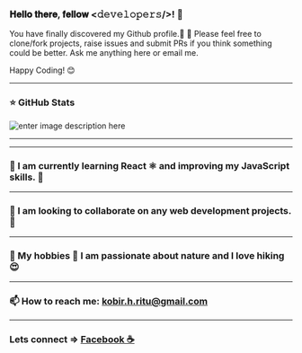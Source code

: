 ### 𝐇𝐞𝐥𝐥𝐨 𝐭𝐡𝐞𝐫𝐞, 𝐟𝐞𝐥𝐥𝐨𝐰 <𝚍𝚎𝚟𝚎𝚕𝚘𝚙𝚎𝚛𝚜/>!  👋




You have finally discovered my Github profile.🌠 🌟
Please feel free to clone/fork projects, raise issues and submit PRs if you think something could be better.
Ask me anything here
or email me.

Happy Coding! 😊

----------------------------------------------------------------------------------------------------------------------------------------------------------------------


### ⭐ GitHub Stats
![enter image description here](https://github-readme-stats.vercel.app/api?username=kobir1989&&show_icons=true&title_color=38f53b&icon_color=a80d56&text_color=38f53b&bg_color=282928)


---------------------------------------------------------------------------------------------------------------------------------------------------------------------




--------------------------------------------------------------------------------------------------------------------------------------------------------------------

 
### 🌱 I am currently learning React ⚛️ and improving my JavaScript skills. 💪


---------------------------------------------------------------------------------------------------------------------------------------------------------------------


### 👯 I am looking to collaborate on any web development projects. 🤩


--------------------------------------------------------------------------------------------------------------------------------------------------------------------



### 🌴 My hobbies 🥾 I am passionate about nature and I love hiking 😍



---------------------------------------------------------------------------------------------------------------------------------------------------------------------


### 📫 How to reach me: kobir.h.ritu@gmail.com


-------------------------------------------------------------------------------------------------------------------------------------------------------------



###  Lets connect  => [Facebook ☕ ](https://www.facebook.com/)
